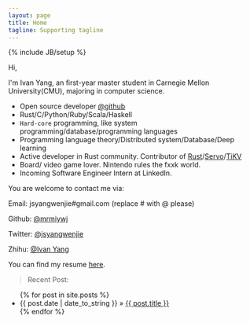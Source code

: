 ```yaml
---
layout: page
title: Home
tagline: Supporting tagline
---
```

{% include JB/setup %}

Hi,

I'm Ivan Yang, an first-year master student in Carnegie Mellon University(CMU),
    majoring in computer science.

- Open source developer [@github](https://github.com/mrmiywj)
- Rust/C/Python/Ruby/Scala/Haskell
- `Hard-core` programming, like system programming/database/programming languages
- Programming language theory/Distributed system/Database/Deep learning
- Active developer in Rust community. Contributor of [Rust](https://github.com/rust-lang/rust)/[Servo](https://github.com/servo/servo)/[TiKV](https://github.com/pingcap/tikv)
- Board/ video game lover. Nintendo rules the fxxk world.
- Incoming Software Engineer Intern at LinkedIn.

You are welcome to contact me via:

Email: jsyangwenjie#gmail.com (replace # with @ please)

Github: [@mrmiywj](https://github.com/mrmiywj)

Twitter: [@jsyangwenjie](https://twitter.com/jsyangwenjie)

Zhihu: [@Ivan Yang](https://www.zhihu.com/people/ivanyang-36-58)

You can find my resume [here]({{BASE_PATH}}/resume.pdf).

> Recent Post:

<ul class="posts">
  {% for post in site.posts %}
    <li><span>{{ post.date | date_to_string }}</span> &raquo; <a href="{{ BASE_PATH }}{{ post.url }}">{{ post.title }}</a></li>
  {% endfor %}
</ul>
